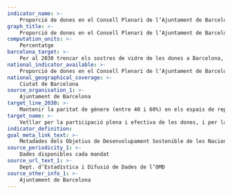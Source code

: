 ```yaml
---
indicator_name: >-
    Proporció de dones en el Consell Plenari de l’Ajuntament de Barcelona
graph_title: >-
    Proporció de dones en el Consell Plenari de l’Ajuntament de Barcelona
computation_units: >-
    Percentatge
barcelona_target: >-
    Per al 2030 trencar els sostres de vidre de les dones a Barcelona, assolint la paritat en els espais de representació i de lideratge polític, econòmic i social
national_indicator_available: >-
    Proporció de dones en el Consell Plenari de l’Ajuntament de Barcelona
national_geographical_coverage: >-
    Ciutat de Barcelona
source_organisation_1: >-
    Ajuntament de Barcelona
target_line_2030: >-
    Mantenir la paritat de gènere (entre 40 i 60%) en els espais de representació política de l’Ajuntament de Barcelona
target_name: >-
    Vetllar per la participació plena i efectiva de les dones, i per la igualtat d’oportunitats de lideratge en tots els àmbits de presa de decisions en la vida política, econòmica i pública
indicator_definition:
goal_meta_link_text: >-
    Metadades dels Objetius de Desenvolupament Sostenible de les Nacions Unides (pdf 894kB)
source_periodicity_1: >-
    Dades disponibles cada mandat
source_url_text_1: >-
    Dept. d’Estadística i Difusió de Dades de l’OMD
source_other_info_1: >-
    Ajuntament de Barcelona
---
```

